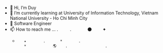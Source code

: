 - 👋 Hi, I’m Duy
- 🌱 I’m currently learning at University of Information Technology, Vietnam National University - Ho Chi Minh City
- 💞️ Software Engineer
- 📫 How to reach me ...
. 　　          .　　          　 🌑　　          ✦ 
    *        ✦ 　　　　.　　　　*　    　. 　　 　    
             *            🌎    .          ‍ ‍ ‍ ‍ ‍ ‍ ‍ ‍. ‍
